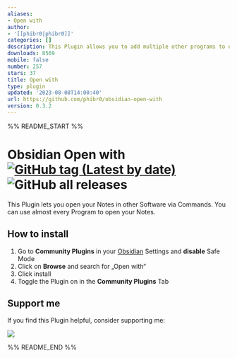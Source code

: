 ```yaml
---
aliases:
- Open with
author:
- '[[phibr0|phibr0]]'
categories: []
description: This Plugin allows you to add multiple other programs to open notes with.
downloads: 8569
mobile: false
number: 257
stars: 37
title: Open with
type: plugin
updated: '2023-08-08T14:00:40'
url: https://github.com/phibr0/obsidian-open-with
version: 0.3.2
---
```


%% README_START %%

# Obsidian Open with [![GitHub tag (Latest by date)](https://img.shields.io/github/v/tag/phibr0/obsidian-open-with)](https://github.com/phibr0/obsidian-open-with/releases) ![GitHub all releases](https://img.shields.io/github/downloads/phibr0/obsidian-open-with/total)

This Plugin lets you open your Notes in other Software via Commands. You can use almost every Program to open your Notes.

## How to install

1. Go to **Community Plugins** in your [Obsidian](https://www.obsidian.md) Settings and **disable** Safe Mode
2. Click on **Browse** and search for „Open with“
3. Click install
4. Toggle the Plugin on in the **Community Plugins** Tab

## Support me

If you find this Plugin helpful, consider supporting me:

<a href="https://www.buymeacoffee.com/phibr0"><img src="https://img.buymeacoffee.com/button-api/?text=Buy me a coffee&emoji=&slug=phibr0&button_colour=5F7FFF&font_colour=ffffff&font_family=Inter&outline_colour=000000&coffee_colour=FFDD00"></a>



%% README_END %%
